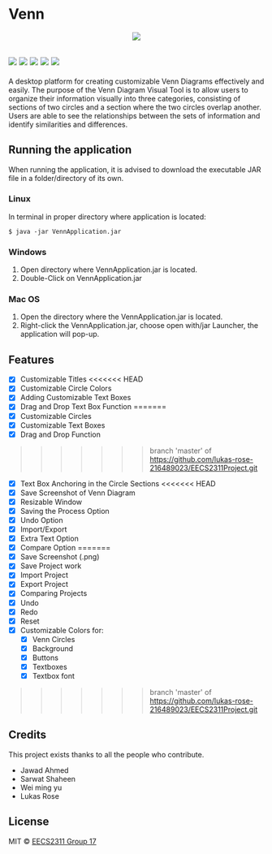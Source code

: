 # Venn 
  <p align="center">
  <img src="https://www.pitango.com//data/upl/companies/venn%20300x300_transparent%20background.png" /></a>
 
 <img src="https://img.shields.io/badge/build-passing-brightgreen" /></a>
 <img src="https://img.shields.io/badge/Code%20Coverage-97%25-brightgreen" /></a>
  <img src="https://img.shields.io/badge/Code%20Language-Java-9cf" /></a>
  <img src="https://img.shields.io/badge/Code%20Style-Standard-brightgreen" /></a>
  <img src="https://img.shields.io/badge/Version-vF-blue" /></a>
 ---
A desktop platform for creating customizable Venn Diagrams effectively and easily. The purpose of the Venn Diagram Visual Tool is to allow users to organize their information visually into three categories, consisting of sections of two circles and a section where the two circles overlap another. Users are	able to see the relationships between the sets of information and identify similarities and differences.

## Running the application

When running the application, it is advised to download the executable JAR file in a folder/directory of its own.

### Linux
In terminal in proper directory where application is located:
```
$ java -jar VennApplication.jar
```
### Windows
1. Open directory where VennApplication.jar is located.
2. Double-Click on VennApplication.jar
### Mac OS
1. Open the directory where the VennApplication.jar is located.
2. Right-click the VennApplication.jar, choose open with/jar Launcher, the application will pop-up.

## Features
- [x] Customizable Titles
<<<<<<< HEAD
- [x] Customizable Circle Colors
- [x] Adding Customizable Text Boxes
- [x] Drag and Drop Text Box Function
=======
- [x] Customizable Circles
- [x] Customizable Text Boxes 
- [x] Drag and Drop Function
>>>>>>> branch 'master' of https://github.com/lukas-rose-216489023/EECS2311Project.git
- [x] Text Box Anchoring in the Circle Sections
<<<<<<< HEAD
- [x] Save Screenshot of Venn Diagram 
- [x] Resizable Window
- [x] Saving the Process Option
- [x] Undo Option 
- [x] Import/Export
- [x] Extra Text Option
- [x] Compare Option
=======
- [x] Save Screenshot (.png)
- [x] Save Project work
- [x] Import Project
- [x] Export Project
- [x] Comparing Projects
- [x] Undo
- [x] Redo
- [x] Reset
- [x] Customizable Colors for:
  - [x] Venn Circles
  - [x] Background
  - [x] Buttons
  - [x] Textboxes
  - [x] Textbox font
>>>>>>> branch 'master' of https://github.com/lukas-rose-216489023/EECS2311Project.git


## Credits
This project exists thanks to all the people who contribute.
<a href="https://github.com/badges/shields/graphs/contributors"></a>
* Jawad Ahmed
* Sarwat Shaheen
* Wei ming yu
* Lukas Rose


## License

MIT © [EECS2311 Group 17]()
